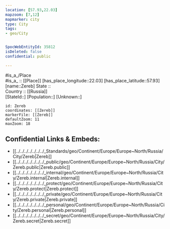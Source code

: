```yaml
---
location: [57.93,22.03] 
mapzoom: [7,12] 
mapmarker: city 
type: City
tags:
- geo/City


SpocWebEntityId: 35812
isDeleted: false
confidential: public

---
```

#is_a_/Place  
#is_a_ :: [[Place]] 
[has_place_longitude::22.03] 
[has_place_latitude::57.93] 
[name::Zereb] 
State ::  
Country :: [[Russia]]  
[StateId::] 
[Population::] 
[Unknown::] 


```leaflet
id: Zereb
coordinates: [[Zereb]] 
markerFile: [[Zereb]] 
defaultZoom: 11 
maxZoom: 18
```


## Confidential Links & Embeds: 
- [[../../../../../../../_Standards/geo/Continent/Europe/Europe~North/Russia/City/Zereb|Zereb]] 
- [[../../../../../../../_public/geo/Continent/Europe/Europe~North/Russia/City/Zereb.public|Zereb.public]] 
- [[../../../../../../../_internal/geo/Continent/Europe/Europe~North/Russia/City/Zereb.internal|Zereb.internal]] 
- [[../../../../../../../_protect/geo/Continent/Europe/Europe~North/Russia/City/Zereb.protect|Zereb.protect]] 
- [[../../../../../../../_private/geo/Continent/Europe/Europe~North/Russia/City/Zereb.private|Zereb.private]] 
- [[../../../../../../../_personal/geo/Continent/Europe/Europe~North/Russia/City/Zereb.personal|Zereb.personal]] 
- [[../../../../../../../_secret/geo/Continent/Europe/Europe~North/Russia/City/Zereb.secret|Zereb.secret]] 
